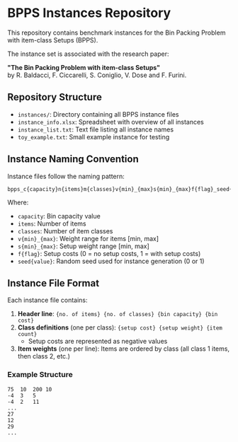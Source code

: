 
# BPPS Instances Repository

This repository contains benchmark instances for the Bin Packing Problem with item-class Setups (BPPS).

The instance set is associated with the research paper:

**"The Bin Packing Problem with item-class Setups"**  
by R. Baldacci, F. Ciccarelli, S. Coniglio, V. Dose and F. Furini.


## Repository Structure

- `instances/`: Directory containing all BPPS instance files
- `instance_info.xlsx`: Spreadsheet with overview of all instances
- `instance_list.txt`: Text file listing all instance names
- `toy_example.txt`: Small example instance for testing

## Instance Naming Convention

Instance files follow the naming pattern:
```
bpps_c{capacity}n{items}m{classes}v{min}_{max}s{min}_{max}f{flag}_seed{value}.txt
```

Where:
- `capacity`: Bin capacity value
- `items`: Number of items
- `classes`: Number of item classes
- `v{min}_{max}`: Weight range for items [min, max]
- `s{min}_{max}`: Setup weight range [min, max]
- `f{flag}`: Setup costs (0 = no setup costs, 1 = with setup costs)
- `seed{value}`: Random seed used for instance generation (0 or 1)

## Instance File Format

Each instance file contains:

1. **Header line**: `{no. of items} {no. of classes} {bin capacity} {bin cost}`
2. **Class definitions** (one per class): `{setup cost} {setup weight} {item count}`
    - Setup costs are represented as negative values
3. **Item weights** (one per line): Items are ordered by class (all class 1 items, then class 2, etc.)

### Example Structure
```
75	10	200	10
-4	3	5
-4	2	11
...
27
12
29
...
```
